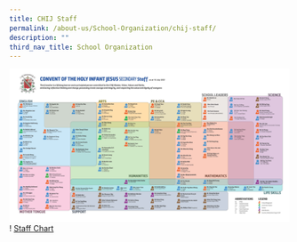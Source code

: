 ```yaml
---
title: CHIJ Staff
permalink: /about-us/School-Organization/chij-staff/
description: ""
third_nav_title: School Organization
---
```

![](/images/staff%20chart%202023%20final.jpg)!
[Staff Chart](/files/staff%20chart%202023%20final.pdf)